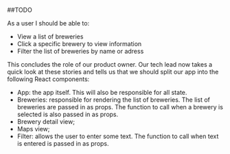 ##TODO

As a user I should be able to:

- View a list of breweries
- Click a specific brewery to view information
- Filter the list of breweries by name or adress

This concludes the role of our product owner. 
Our tech lead now takes a quick look at these stories and tells us that we should split our app into the following React components:

- App: the app itself. This will also be responsible for all state.
- Breweries: responsible for rendering the list of breweries. The list of breweries are passed in as props. The function to call when a brewery is selected is also passed in as props.
- Brewery detail view;
- Maps view;
- Filter: allows the user to enter some text. The function to call when text is entered is passed in as props.











